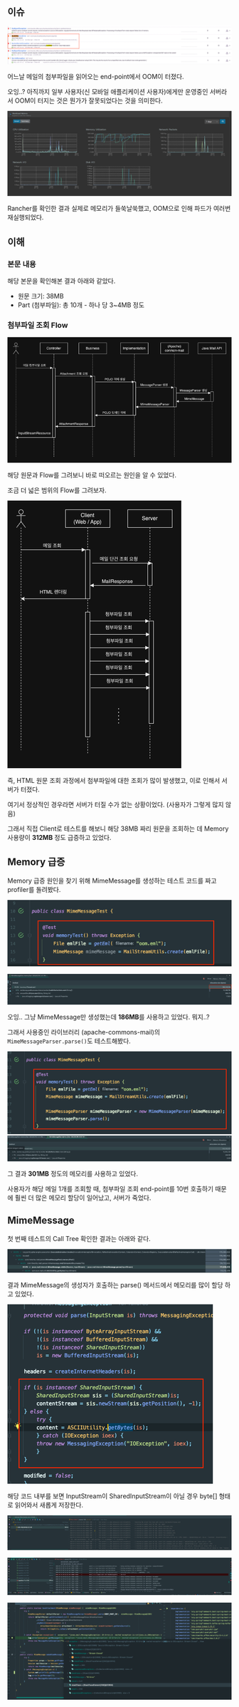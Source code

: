 ## 이슈

![img.png](img.png)

어느날 메일의 첨부파일을 읽어오는 end-point에서 OOM이 터졌다.

오잉..? 아직까지 일부 사용자(신 모바일 애플리케이션 사용자)에게만 운영중인 서버라서 OOM이 터지는 것은 뭔가가 잘못되었다는 것을 의미한다.

![img_1.png](img_1.png)

Rancher를 확인한 결과 실제로 메모리가 들쑥날쑥했고, OOM으로 인해 파드가 여러번 재실행되었다.

## 이해

### 본문 내용

해당 본문을 확인해본 결과 아래와 같았다.
- 원문 크기: 38MB
- Part (첨부파일): 총 10개 - 하나 당 3~4MB 정도

### 첨부파일 조회 Flow

![img_5.png](img_5.png)

해당 원문과 Flow를 그려보니 바로 떠오르는 원인을 알 수 있었다.

조금 더 넓은 범위의 Flow를 그려보자.

![img_6.png](img_6.png)

즉, HTML 원문 조회 과정에서 첨부파일에 대한 조회가 많이 발생했고, 이로 인해서 서버가 터졌다.

여기서 정상적인 경우라면 서버가 터질 수가 없는 상황이었다. (사용자가 그렇게 많지 않음)

그래서 직접 Client로 테스트를 해보니 해당 38MB 짜리 원문을 조회하는 데 Memory 사용량이 **312MB** 정도 급증하고 있었다.

## Memory 급증

Memory 급증 원인을 찾기 위해 MimeMessage를 생성하는 테스트 코드를 짜고 profiler를 돌려봤다.

![img_7.png](img_7.png)

![img_8.png](img_8.png)

오잉.. 그냥 MimeMessage만 생성했는데 **186MB**를 사용하고 있었다. 뭐지..?

그래서 사용중인 라이브러리 (apache-commons-mail)의 `MimeMessageParser.parse()`도 테스트해봤다.

![img_9.png](img_9.png)
![img_10.png](img_10.png)

그 결과 **301MB** 정도의 메모리를 사용하고 있었다.

사용자가 해당 메일 1개를 조회할 때, 첨부파일 조회 end-point를 10번 호출하기 때문에 훨씬 더 많은 메모리 할당이 일어났고, 서버가 죽었다.

## MimeMessage

첫 번째 테스트의 Call Tree 확인한 결과는 아래와 같다.

![img_11.png](img_11.png)

결과 MimeMessage의 생성자가 호출하는 parse() 메서드에서 메모리를 많이 할당 하고 있었다.

![img_12.png](img_12.png)

해당 코드 내부를 보면 InputStream이 SharedInputStream이 아닐 경우 byte[] 형태로 읽어와서 새롭게 저장한다.







![img_2.png](img_2.png)

![img_3.png](img_3.png)

![img_4.png](img_4.png)

